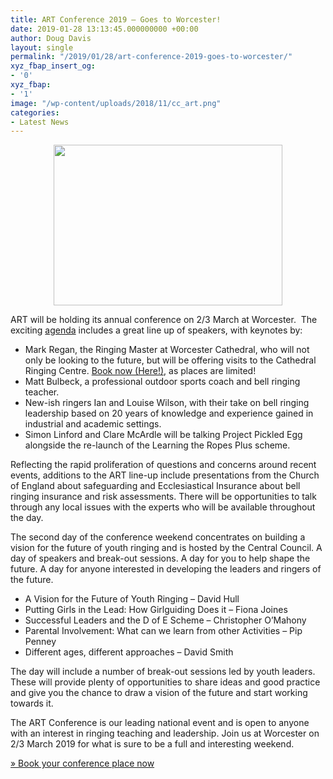 ```yaml
---
title: ART Conference 2019 – Goes to Worcester!
date: 2019-01-28 13:13:45.000000000 +00:00
author: Doug Davis
layout: single
permalink: "/2019/01/28/art-conference-2019-goes-to-worcester/"
xyz_fbap_insert_og:
- '0'
xyz_fbap:
- '1'
image: "/wp-content/uploads/2018/11/cc_art.png"
categories:
- Latest News
---
```

<p style="text-align: center;">
  <a href="https://cccbr.org.uk/wp-content/uploads/2018/11/cc_art.png"><img loading="lazy" class="alignnone wp-image-14637 size-full" src="https://cccbr.org.uk/wp-content/uploads/2018/11/cc_art.png" alt="" width="366" height="257" /></a>
</p>

ART will be holding its annual conference on 2/3 March at Worcester.  The exciting <a href="http://ringingteachers.org/application/files/1115/4607/9357/ART_Conference_2019_-_Agenda.pdf" target="_blank" rel="noopener">agenda</a> includes a great line up of speakers, with keynotes by:

  * Mark Regan, the Ringing Master at Worcester Cathedral, who will not only be looking to the future, but will be offering visits to the Cathedral Ringing Centre. <a href="http://www.ringingteachers.org/conference" target="_blank" rel="noopener">Book now (Here!)</a>, as places are limited!
  * Matt Bulbeck, a professional outdoor sports coach and bell ringing teacher.
  * New-ish ringers Ian and Louise Wilson, with their take on bell ringing leadership based on 20 years of knowledge and experience gained in industrial and academic settings.
  * Simon Linford and Clare McArdle will be talking Project Pickled Egg alongside the re-launch of the Learning the Ropes Plus scheme.

Reflecting the rapid proliferation of questions and concerns around recent events, additions to the ART line-up include presentations from the Church of England about safeguarding and Ecclesiastical Insurance about bell ringing insurance and risk assessments. There will be opportunities to talk through any local issues with the experts who will be available throughout the day.

The second day of the conference weekend concentrates on building a vision for the future of youth ringing and is hosted by the Central Council. A day of speakers and break-out sessions. A day for you to help shape the future. A day for anyone interested in developing the leaders and ringers of the future.

  * A Vision for the Future of Youth Ringing – David Hull
  * Putting Girls in the Lead: How Girlguiding Does it – Fiona Joines
  * Successful Leaders and the D of E Scheme – Christopher O’Mahony
  * Parental Involvement: What can we learn from other Activities – Pip Penney
  * Different ages, different approaches – David Smith

The day will include a number of break-out sessions led by youth leaders. These will provide plenty of opportunities to share ideas and good practice and give you the chance to draw a vision of the future and start working towards it.

The ART Conference is our leading national event and is open to anyone with an interest in ringing teaching and leadership. Join us at Worcester on 2/3 March 2019 for what is sure to be a full and interesting weekend.

<a href="http://ringingteachers.org/conference" target="_blank" rel="noopener">» Book your conference place now</a>
